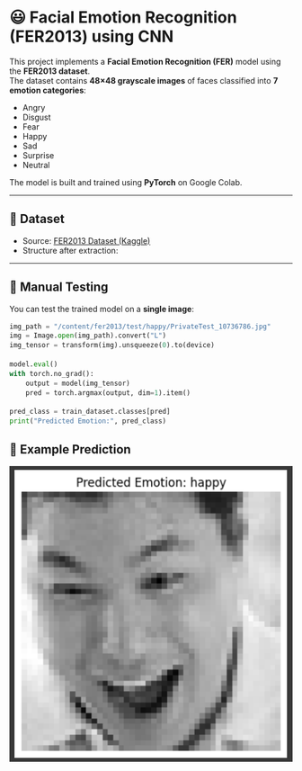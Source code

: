 # 😃 Facial Emotion Recognition (FER2013) using CNN

This project implements a **Facial Emotion Recognition (FER)** model using the **FER2013 dataset**.  
The dataset contains **48×48 grayscale images** of faces classified into **7 emotion categories**:

- Angry  
- Disgust  
- Fear  
- Happy  
- Sad  
- Surprise  
- Neutral  

The model is built and trained using **PyTorch** on Google Colab.

---

## 📂 Dataset
- Source: [FER2013 Dataset (Kaggle)](https://www.kaggle.com/datasets/deadskull7/fer2013)  
- Structure after extraction:



---

## 🎯 Manual Testing
You can test the trained model on a **single image**:

```python
img_path = "/content/fer2013/test/happy/PrivateTest_10736786.jpg"
img = Image.open(img_path).convert("L")
img_tensor = transform(img).unsqueeze(0).to(device)

model.eval()
with torch.no_grad():
    output = model(img_tensor)
    pred = torch.argmax(output, dim=1).item()

pred_class = train_dataset.classes[pred]
print("Predicted Emotion:", pred_class)
```


## 📸 Example Prediction
![Prediction Example](sample_prediction.png)


